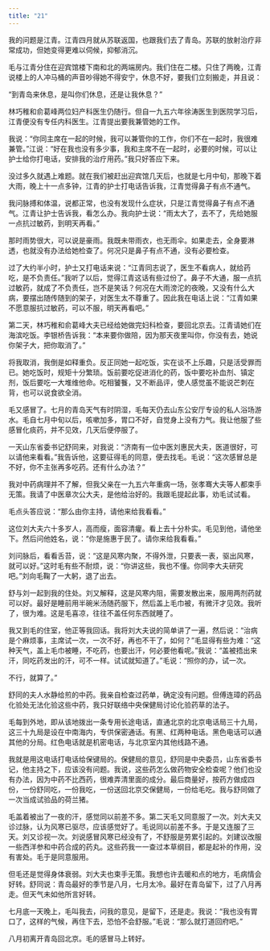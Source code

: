 ```yaml
---
title: "21"
---
```


我的问题是江青。江青四月就从苏联返国，也跟我们去了青岛。苏联的放射治疗非常成功，但她变得更难以伺候，抑郁消沉。

毛与江青分住在迎宾馆楼下南和北的两端房内。我们住在二楼。只住了两晚，江青说楼上的人冲马桶的声音吵得她不得安宁，休息不好，要我们立刻搬走，并且说：

“到青岛来休息，是叫你们休息，还是让我休息？”

林巧稚和俞葛峰两位妇产科医生仍随行。但自一九五六年徐涛医生到医院学习后，江青便没有专任内科医生。江青提出要我兼管她的工作。

我说：“你同主席在一起的时候，我可以兼管你的工作，你们不在一起时，我很难兼管。”江说：“好在我也没有多少事，我和主席不在一起时，必要的时候，可以让护士给你打电话，安排我的治疗用药。”我只好答应下来。

没过多久就遇上难题。就在我们被赶出迎宾馆几天后，也就是七月中旬，那晚下着大雨，晚上十一点多钟，江青的护士打电话告诉我，江青觉得鼻子有点不通气。

我问脉搏和体温，说都正常，也没有发现什么症状，只是江青觉得鼻子有点不通气。江青让护士告诉我，看怎么办。我向护士说：“雨太大了，去不了，先给她服一点抗过敏药，到明天再看。”

那时雨势很大，可以说是豪雨。我既未带雨衣，也无雨伞。如果走去，全身要淋透，也就没有办法给她检查了。何况只是鼻子有点不通，没有必要检查。

过了大约半小时，护士又打电话来说：“江青同志说了，医生不看病人，就给药吃，是不负责任。”我听了以后，觉得江青这话有些过份了。鼻子不大通，服一点抗过敏药，就成了不负责任，岂不是笑话？何况在大雨滂沱的夜晚，又没有什么大病，要摆出随传随到的架子，对医生太不尊重了。因此我在电话上说：“江青如果不愿意服抗过敏药，可以不服，明天再看吧。”

第二天，林巧稚和俞葛峰大夫已经给她做完妇科检查，要回北京去。江青请她们在海滨吃饭。李银桥告诉我：“本来要你做陪，因为那天夜里叫你，你没有去，她说你架子大，把你取消了。”

将我取消，我倒是如释重负。反正同她一起吃饭，实在谈不上乐趣，只是活受罪而已。她吃饭时，规矩十分繁琐。饭前要吃促进消化的药，饭中要吃补血剂、镇定剂，饭后要吃一大堆维他命。吃相饕餮，又不断品评，使人感觉虽不能说芒刺在背，也可以说食欲全消。

毛又感冒了。七月的青岛天气有时阴湿，毛每天仍去山东公安厅专设的私人浴场游水。毛自七月中旬以后，咳嗽加多，胃口不好，自觉身上没有力气。我让他服了些感冒化痰药，并不见效，几天后便停服了。

一天山东省委书记舒同来，对我说：“济南有一位中医刘惠民大夫，医道很好，可以请他来看看。”我告诉他，这要征得毛的同意，便去找毛。毛说：“这次感冒总是不好，你不主张再多吃药。还有什么办法？”

我对中药病理并不了解，但我父亲在一九五六年重病一场，张孝骞大夫等人都束手无策。我请了中医章次公大夫，是他给治好的。我跟毛提起此事，劝毛试试看。

毛点头答应说：“那么由你主持，请他来给我看看。”

这位刘大夫六十多岁人，高而瘦，面容清癯。看上去十分朴实。毛见到他，请他坐下。然后问他姓名，说：“你是施惠于民了。请你来给我看看。”

刘问脉后，看看舌苔，说：“这是风寒内聚，不得外泄，只要表一表，驱出风寒，就可以好。”这时毛有些不耐烦，说：“你讲这些，我也不懂。你同李大夫研究吧。”刘向毛鞠了一大躬，退了出去。

舒与刘一起到我的住处。刘又解释，这是风寒内阻，需要发散出来，服用两剂药就可以好。最好是睡前用半碗米汤随药服下，然后盖上毛巾被，有微汗才见效。我听了，很为难。这是毛喜凉，往往不盖任何东西就睡了。

我又到毛的住室，他正等我回话。我将刘大夫说的简单讲了一遍，然后说：“治病是个麻烦事，主席试一次，一次不好，再也不干了，如何？”毛显得有些为难：“这种天气，盖上毛巾被睡，不吃药，也要出汗，何必要他看呢。”我说：“盖被捂出来汗，同吃药发出的汗，可不一样。试试就知道了。”毛说：“照你的办，试一次。

不行，就算了。”

舒同的夫人水静给煎的中药。我亲自检查过药单，确定没有问题。但傅连璋的药品化验处无法化验这些中药，我只好联络中央保健局讨论化验药草的法子。

毛每到外地，即从该地拨出一条专用长途电话，直通北京的北京电话局三十九局，这三十九局是设在中南海内，专供保密通话。有黑、红两种电话。黑色电话可以通其他的分局。红色电话就是机密电话，与北京室内其他线路不通。

我就是用这电话打电话给保键局的。保健局的意见，舒同是中央委员，山东省委书记，他主持之下，应该没有问题。我说，这些药怎么做药物安全检查呢？他们也没有办法，因为中药不比西药，很难弄清里面的成分。最后商量好，按药方做成四份，一份舒同吃，一份我吃，一份送回北京交保健局，一份给毛吃。我与舒同做了一次当成试验品的荷兰猪。

毛盖着被出了一夜的汗，感觉同以前差不多。第二天毛又同意服了一次。刘大夫又诊过脉，认为风寒已驱尽，应该感觉好了。毛说同以前差不多。于是又连服了三天。刘又诊视一次。刘说感冒风寒已经没有了，不舒服是劳累引起的。刘建议改服一些西洋参和中药合成的药丸。这些药我一一查过本草纲目，都是起补的作用，没有害处。毛于是同意服用。

但毛还是觉得身体衰弱。刘大夫也束手无策。我想也许去暖和点的地方，毛病情会好转。舒同说：青岛最好的季节是八月，七月太冷。最好在青岛留下，过了八月再走。但天气未如他所言好转。

七月底一天晚上，毛叫我去，问我的意见，是留下，还是走。我说：“我也没有胃口了，这样的气候，再住下去，恐怕不会舒服。”毛说：“那么就打道回府吧。”

八月初离开青岛回北京。毛的感冒马上转好。
